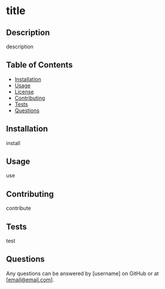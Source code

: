 # title


## Description
description

## Table of Contents
- [Installation](#installation)
- [Usage](#usage)
- [License](#license)
- [Contributing](#contributing)
- [Tests](#tests)
- [Questions](#questions)

## Installation
install

## Usage
use



## Contributing
contribute

## Tests
test

## Questions
Any questions can be answered by [username] on GitHub or at [email@email.com].
